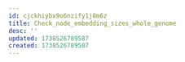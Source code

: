 ```yaml
---
id: cjckhiybx9o6nzify1j8m6z
title: Check_node_embedding_sizes_whole_genome
desc: ''
updated: 1738526789587
created: 1738526789587
---
```

